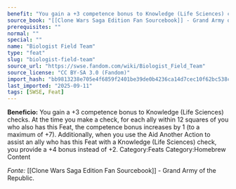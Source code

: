 ```yaml
---
benefit: "You gain a +3 competence bonus to Knowledge (Life Sciences) checks. At the time you make a check, for each ally within 12 squares of you who also has this Feat, the competence bonus increases by 1 (to a maximum of +7). Additionally, when you use the Aid Another Action to assist an ally who has this Feat with a Knowledge (Life Sciences) check, you provide a +4 bonus instead of +2. Category:Feats Category:Homebrew Content"
source_book: "[[Clone Wars Saga Edition Fan Sourcebook]] - Grand Army of the Republic"
prerequisites: ""
normal: ""
special: ""
name: "Biologist Field Team"
type: "feat"
slug: "biologist-field-team"
source_url: "https://swse.fandom.com/wiki/Biologist_Field_Team"
source_license: "CC BY-SA 3.0 (Fandom)"
import_hash: "bb9813238e705e4f6859f2401be39de0b4236ca14d7cec10f62bc538c81e1400"
last_imported: "2025-09-11"
tags: [SWSE, Feat]
---
```

**Beneficio:** You gain a +3 competence bonus to Knowledge (Life Sciences) checks. At the time you make a check, for each ally within 12 squares of you who also has this Feat, the competence bonus increases by 1 (to a maximum of +7). Additionally, when you use the Aid Another Action to assist an ally who has this Feat with a Knowledge (Life Sciences) check, you provide a +4 bonus instead of +2. Category:Feats Category:Homebrew Content

*Fonte:* [[Clone Wars Saga Edition Fan Sourcebook]] - Grand Army of the Republic.